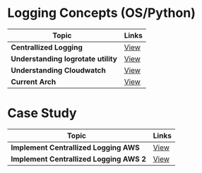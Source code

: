 # Logging Concepts (OS/Python)

| Topic   | Links |
|------------------------------------------------------------|-----------------------------------------------------------------------------------------------------|
| <b>Centrallized Logging </b>| [View](https://hackernoon.com/part-1-building-a-centralized-logging-application-5a537033da0a) |
| <b>Understanding logrotate utility </b>| [View](https://support.rackspace.com/how-to/understanding-logrotate-utility/)
| <b>Understanding Cloudwatch </b>| [View](https://www.edureka.co/blog/amazon-cloudwatch-monitoring-tool/)
| <b>Current Arch </b>| [View](https://d1jnx9ba8s6j9r.cloudfront.net/blog/wp-content/uploads/2018/08/AWS-CloudWatch.jpg)
# Case Study

| Topic   | Links |
|------------------------------------------------------------|-----------------------------------------------------------------------------------------------------|
| <b>Implement Centrallized Logging AWS </b>| [View](https://aws.amazon.com/answers/logging/centralized-logging-technical-brief/)
| <b>Implement Centrallized Logging AWS 2</b>| [View](https://aws.amazon.com/solutions/centralized-logging/)
